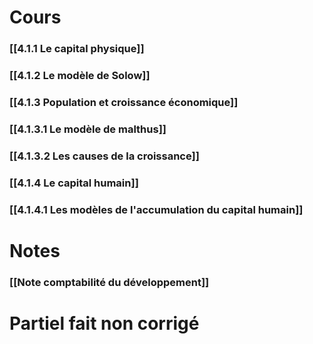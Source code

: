 

# Cours



### [[4.1.1 Le capital physique]]
### [[4.1.2 Le modèle de Solow]]
### [[4.1.3 Population et croissance économique]]
### [[4.1.3.1 Le modèle de malthus]]
### [[4.1.3.2 Les causes de la croissance]]
### [[4.1.4 Le capital humain]]
### [[4.1.4.1 Les modèles de l'accumulation du capital humain]]


# Notes
### [[Note comptabilité du développement]]


# Partiel fait non corrigé
